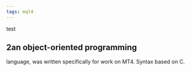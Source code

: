 ```yaml
---
tags: mql4
---
```

test 
## 2an object-oriented programming 
language, was written specifically for work on MT4. Syntax based on C.